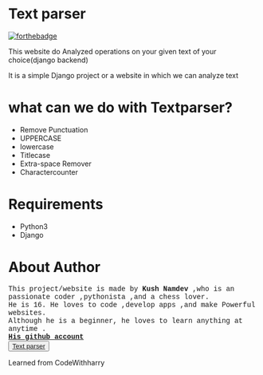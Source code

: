 # Text parser

[![forthebadge](https://forthebadge.com/images/badges/built-with-love.svg)](https://forthebadge.com)

This website do Analyzed operations on your given text of your choice(django backend)

It is a simple Django project or a website in which we can analyze text

<h1>what can we do with Textparser?</h1>
<ul>
<li>Remove Punctuation</li>
<li>UPPERCASE</li>
<li>lowercase</li>
<li>Titlecase</li>
<li>Extra-space Remover</li>
<li>Charactercounter</li>
</ul>

<h1>Requirements</h1>
<ul>
<li>Python3</li>
<li>Django</li>
</ul>

<h1>About Author</h1>
<p style="font-family:courier;">
This project/website is made by <strong>Kush Namdev</strong> ,who is an passionate coder ,pythonista ,and a chess lover.<br>
He is 16. He loves to code ,develop apps ,and make Powerful websites.<br>
Although he is a beginner, he loves to learn anything at anytime .<br>
<strong><a href="https://github.com/kushnamdev/">His github account</a></strong><br>
<strong><button><a href="https://kushnamdev.github.io/textparser/">Text parser</a></button></strong><br>
</P>
<p>Learned from CodeWithharry</p>

